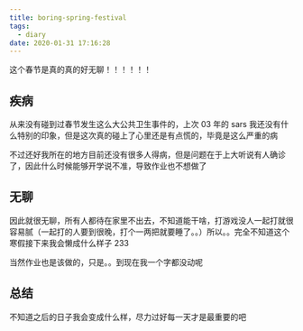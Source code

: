 ```yaml
---
title: boring-spring-festival
tags:
  - diary
date: 2020-01-31 17:16:28
---
```



这个春节是真的真的好无聊！！！！！！

<!-- more -->

## 疾病

从来没有碰到过春节发生这么大公共卫生事件的，上次 03 年的 sars 我还没有什么特别的印象，但是这次真的碰上了心里还是有点慌的，毕竟是这么严重的病

不过还好我所在的地方目前还没有很多人得病，但是问题在于上大听说有人确诊了，因此什么时候能够开学说不准，导致作业也不想做了

## 无聊

因此就很无聊，所有人都待在家里不出去，不知道能干啥，打游戏没人一起打就很容易腻（一起打的人要到很晚，打个一两把就要睡了。。）所以。。完全不知道这个寒假接下来我会懒成什么样子 233

当然作业也是该做的，只是。。到现在我一个字都没动呢

## 总结

不知道之后的日子我会变成什么样，尽力过好每一天才是最重要的吧
